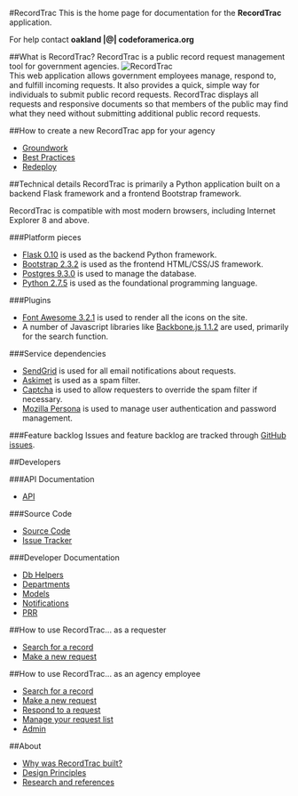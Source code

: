 #RecordTrac
This is the home page for documentation for the **RecordTrac** application.

For help contact **oakland |@| codeforamerica.org**

##What is RecordTrac?
RecordTrac is a public record request management tool for government agencies.
![RecordTrac](https://github.com/codeforamerica/recordtrac/raw/readme/readme/generic_request.png "RecordTrac")  
This web application allows government employees manage, respond to, and fulfill incoming requests.  It also provides a quick, simple way for individuals to submit public record requests. RecordTrac displays all requests and responsive documents so that members of the public may find what they need without submitting additional public record requests.

##How to create a new RecordTrac app for your agency
* [Groundwork](/redeploy.md#)
* [Best Practices](http://codeforamerica.github.io/public-records/docs/1.0.0/best-practices.html)
* [Redeploy](http://codeforamerica.github.io/public-records/docs/1.0.0/redeploy.html)

##Technical details
RecordTrac is primarily a Python application built on a backend Flask framework and a frontend Bootstrap framework.

RecordTrac is compatible with most modern browsers, including Internet Explorer 8 and above.

###Platform pieces
* [Flask 0.10](http://flask.pocoo.org/) is used as the backend Python framework.
* [Bootstrap 2.3.2](http://getbootstrap.com/2.3.2) is used as the frontend HTML/CSS/JS framework.
* [Postgres 9.3.0](http://www.postgresapp.com/) is used to manage the database.
* [Python 2.7.5](http://www.python.org/getit) is used as the foundational programming language.

###Plugins
* [Font Awesome 3.2.1](http://fortawesome.github.io/Font-Awesome) is used to render all the icons on the site.
* A number of Javascript libraries like [Backbone.js 1.1.2](http://backbonejs.org/#) are used, primarily for the search function.

###Service dependencies
* [SendGrid](http://sendgrid.com/) is used for all email notifications about requests.
* [Askimet](http://akismet.com/) is used as a spam filter.
* [Captcha](http://www.captcha.net/) is used to allow requesters to override the spam filter if necessary.
* [Mozilla Persona](https://login.persona.org/) is used to manage user authentication and password management.

###Feature backlog
Issues and feature backlog are tracked through [GitHub issues](https://github.com/codeforamerica/recordtrac/issues).

##Developers

###API Documentation
* [API](http://codeforamerica.github.io/public-records/docs/1.0.0/api.html)

###Source Code
* [Source Code](https://github.com/codeforamerica/recordtrac)
* [Issue Tracker](https://github.com/codeforamerica/recordtrac/issues)

###Developer Documentation
* [Db Helpers](http://codeforamerica.github.io/public-records/docs/1.0.0/db-helpers.html)
* [Departments](http://codeforamerica.github.io/public-records/docs/1.0.0/departments.html)
* [Models](http://codeforamerica.github.io/public-records/docs/1.0.0/models.html)
* [Notifications](http://codeforamerica.github.io/public-records/docs/1.0.0/notifications.html)
* [PRR](http://codeforamerica.github.io/public-records/docs/1.0.0/prr.html)

##How to use RecordTrac... as a requester
* [Search for a record](#)
* [Make a new request](#)

##How to use RecordTrac... as an agency employee
* [Search for a record](#)
* [Make a new request](#)
* [Respond to a request](#)
* [Manage your request list](#)
* [Admin](docs/admin.adoc)

##About
* [Why was RecordTrac built?](http://codeforamerica.github.io/public-records/docs/1.0.0/about.html#_why_was_recordtrac_built)
* [Design Principles](http://codeforamerica.github.io/public-records/docs/1.0.0/about.html#_design_principles)
* [Research and references](http://codeforamerica.github.io/public-records/docs/1.0.0/about.html#_research_and_references)